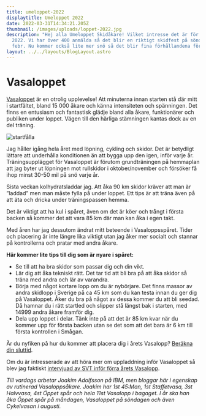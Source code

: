 ```yaml
---
title: umeloppet-2022
displaytitle: Umeloppet 2022
date: 2022-03-31T14:34:21.205Z
thumbnail: /images/uploads/loppet-2022.jpg
description: "Hej alla Umeloppet Skidåkare! Vilket intresse det är för Umeloppet
  2022. Vi har över 400 anmälda så det blir en riktigt skidfest på söndag 6
  febr. Nu kommer också lite mer snö så det blir fina förhållandena för alla. "
layout: ../../layouts/BlogLayout.astro
---
```

# Vasaloppet 
[Vasaloppet](http://www.vasaloppet.se/se/vasaloppet/start.html) är en otrolig upplevelse! Att minuterna innan starten stå där mitt i startfältet, bland 15 000 åkare och känna intensiteten och spänningen. Det finns en entusiasm och fantastisk glädje bland alla åkare, funktionärer och publiken under loppet. Vägen till den härliga stämningen kantas dock av en del träning.

![startfålla](/images/uploads/loppet-2022-1.jpg "Startfålla")

Jag håller igång hela året med löpning, cykling och skidor. Det är betydligt lättare att underhålla konditionen än att bygga upp den igen, inför varje år. Träningsupplägget för Vasaloppet är förutom grundträningen på hemmaplan att jag byter ut löpningen mot rullskidor i oktober/november och försöker få ihop minst 30-50 mil på snö varje år.

Sista veckan kolhydratsladdar jag. Att åka 90 km skidor kräver att man är ”laddad” men man måste fylla på under loppet. Ett tips är att träna även på att äta och dricka under träningspassen hemma.

Det är viktigt att ha kul i spåret, även om det är köer och trångt i första backen så kommer det att vara 85 km där man kan åka i egen takt.

Med åren har jag dessutom ändrat mitt beteende i Vasaloppsspåret. Tider och placering är inte längre lika viktigt utan jag åker mer socialt och stannar på kontrollerna och pratar med andra åkare.

**Här kommer lite tips till dig som är nyare i spåret:**

* Se till att ha bra skidor som passar dig och din vikt.
* Lär dig att åka tekniskt rätt. Det tar tid att bli bra på att åka skidor så träna med andra och lär av varandra.
* Börja med något kortare lopp om du är nybörjare. Det finns massor av andra skidlopp i Sverige på ca 45 km som du kan testa innan du ger dig på Vasaloppet. Åker du bra på något av dessa kommer du att bli seedad. Då hamnar du i rätt startled och slipper stå längst bak i starten, med 14999 andra åkare framför dig.
* Dela upp loppet i delar. Tänk inte på att det är 85 km kvar när du kommer upp för första backen utan se det som att det bara är 6 km till första kontrollen i Smågan.

Är du nyfiken på hur du kommer att placera dig i årets Vasalopp? [Beräkna din sluttid](http://www-05.ibm.com/se/vasaloppet/).

Om du är intresserade av att höra mer om uppladdning inför Vasaloppet så blev jag faktiskt [intervjuad av SVT inför förra årets Vasalopp](http://www.ensmartareplanet.se/2011/03/04/tips-infor-vasaloppet-och-loppet-som-morot-for-halsa-svt-klipp/).

*Till vardags arbetar Joakim Adolfsson på IBM, men bloggar här i egenskap av rutinerad Vasaloppsåkare. Joakim har 1st 45:Man, 1st Staffetvasa, 3st Halvvasa, 4st Öppet spår och hela 11st Vasalopp i bagaget. I år ska han åka Öppet spår på måndagen, Vasaloppet på söndagen och även Cykelvasan i augusti.*